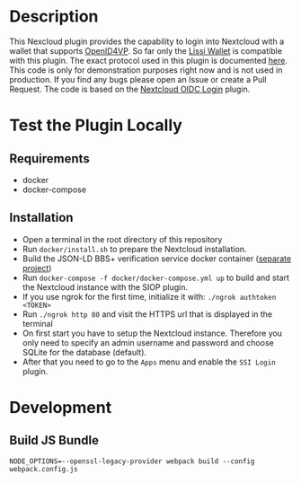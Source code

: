 # Description

This Nexcloud plugin provides the capability to login into Nextcloud with a wallet that supports [OpenID4VP](https://openid.net/specs/openid-4-verifiable-presentations-1_0.html). 
So far only the [Lissi Wallet](https://lissi.id/) is compatible with this plugin.
The exact protocol used in this plugin is documented [here](https://github.com/IDunion/nextcloud-siop-docu).
This code is only for demonstration purposes right now and is not used in production. 
If you find any bugs please open an Issue or create a Pull Request. 
The code is based on the [Nextcloud OIDC Login](https://github.com/pulsejet/nextcloud-oidc-login) 
plugin.

# Test the Plugin Locally

## Requirements

- docker
- docker-compose

## Installation

- Open a terminal in the root directory of this repository
- Run ``docker/install.sh`` to prepare the Nextcloud installation.
- Build the JSON-LD BBS+ verification service docker container ([separate project](https://github.com/IDunion/jsonld-bbs-verification-service))
- Run ``docker-compose -f docker/docker-compose.yml up`` to build and start the Nextcloud instance with the SIOP plugin.
- If you use ngrok for the first time, initialize it with: ``./ngrok authtoken <TOKEN>``
- Run ``./ngrok http 80`` and visit the HTTPS url that is displayed in the terminal
- On first start you have to setup the Nextcloud instance.
Therefore you only need to specify an admin username and password and choose SQLite for the database (default).
- After that you need to go to the ``Apps`` menu and enable the ``SSI Login`` plugin.

# Development

## Build JS Bundle

``NODE_OPTIONS=--openssl-legacy-provider webpack build --config webpack.config.js``
